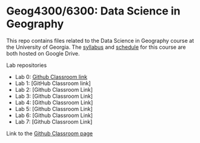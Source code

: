 # Geog4300/6300: Data Science in Geography 

This repo contains files related to the Data Science in Geography course at the University of Georgia. The [syllabus](https://drive.google.com/open?id=1huHQle5c8uYEtV1-jKhwPXDPZShgu9h1tUzeNZ7xDyA) and [schedule](https://docs.google.com/spreadsheets/d/1kkK6xVx-wwIya_0yzGHPzkEqEGFJWAxO41vaOcfqs4Y/edit?usp=sharing) for this course are both hosted on Google Drive.

Lab repositories
* Lab 0: [Github Classroom link](https://classroom.github.com/a/kCx-jr-i)
* Lab 1: [GitHub Classroom link]
* Lab 2: [Github Classroom Link]
* Lab 3: [Github Classroom Link]
* Lab 4: [Github Classroom Link]
* Lab 5: [Github Classroom Link]
* Lab 6: [Github Classroom Link]
* Lab 7: [Github Classroom Link]

Link to the [Github Classroom page](https://classroom.github.com/classrooms/53152729-geog4-6300-data-science-in-geography-fall-2024)